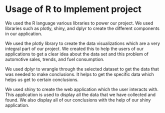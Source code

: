 # **Usage of R to Implement project**

We used the R language various libraries to power our project. We used libraries such as plotly, shiny, and dplyr to create the different components in our application.

We used the plotly library to create the data visualizations which are a very integral part of our project. We created this to help the users of our applications to get a clear idea about the data set and this problem of automotive sales, trends, and fuel consumption.

We used dplyr to wrangle through the selected dataset to get the data that was needed to make conclusions. It helps to get the specific data which helps us get to certain conclusions.

We used shiny to create the web application which the user interacts with. This application is used to display all the data that we have collected and found. We also display all of our conclusions with the help of our shiny application.
